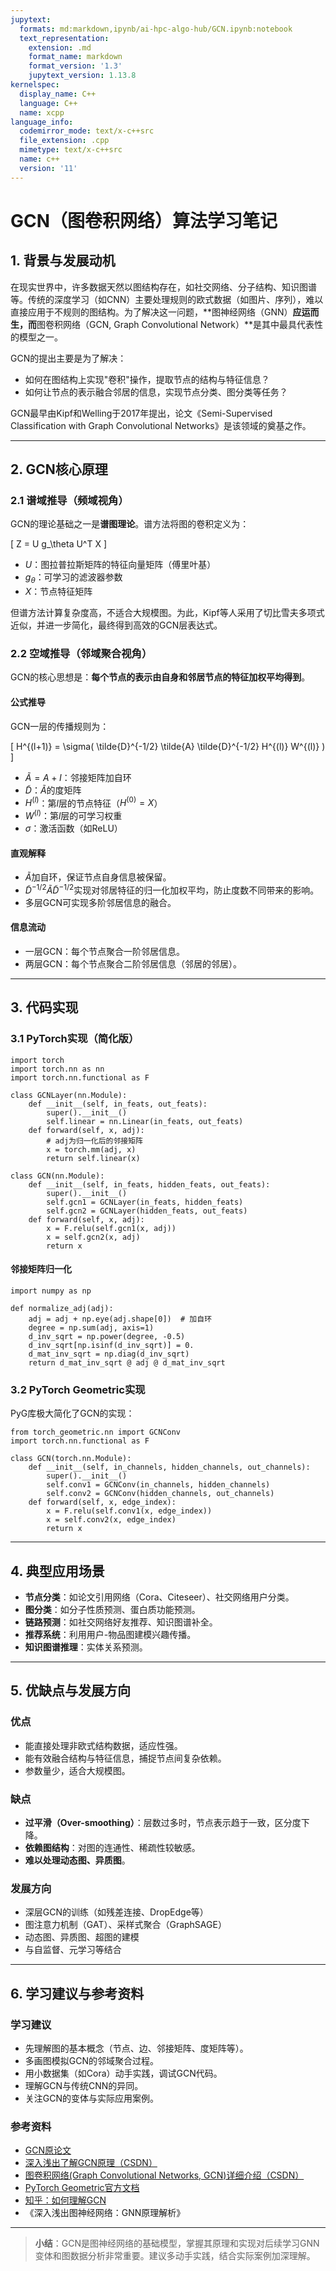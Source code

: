 ```yaml
---
jupytext:
  formats: md:markdown,ipynb/ai-hpc-algo-hub/GCN.ipynb:notebook
  text_representation:
    extension: .md
    format_name: markdown
    format_version: '1.3'
    jupytext_version: 1.13.8
kernelspec:
  display_name: C++
  language: C++
  name: xcpp
language_info:
  codemirror_mode: text/x-c++src
  file_extension: .cpp
  mimetype: text/x-c++src
  name: c++
  version: '11'
---
```


# GCN（图卷积网络）算法学习笔记

## 1. 背景与发展动机

在现实世界中，许多数据天然以图结构存在，如社交网络、分子结构、知识图谱等。传统的深度学习（如CNN）主要处理规则的欧式数据（如图片、序列），难以直接应用于不规则的图结构。为了解决这一问题，**图神经网络（GNN）**应运而生，而**图卷积网络（GCN, Graph Convolutional Network）**是其中最具代表性的模型之一。

GCN的提出主要是为了解决：
- 如何在图结构上实现"卷积"操作，提取节点的结构与特征信息？
- 如何让节点的表示融合邻居的信息，实现节点分类、图分类等任务？

GCN最早由Kipf和Welling于2017年提出，论文《Semi-Supervised Classification with Graph Convolutional Networks》是该领域的奠基之作。

---

## 2. GCN核心原理

### 2.1 谱域推导（频域视角）

GCN的理论基础之一是**谱图理论**。谱方法将图的卷积定义为：

\[
Z = U g_\theta U^T X
\]

- $U$：图拉普拉斯矩阵的特征向量矩阵（傅里叶基）
- $g_\theta$：可学习的滤波器参数
- $X$：节点特征矩阵

但谱方法计算复杂度高，不适合大规模图。为此，Kipf等人采用了切比雪夫多项式近似，并进一步简化，最终得到高效的GCN层表达式。

### 2.2 空域推导（邻域聚合视角）

GCN的核心思想是：**每个节点的表示由自身和邻居节点的特征加权平均得到**。

#### 公式推导

GCN一层的传播规则为：

\[
H^{(l+1)} = \sigma( \tilde{D}^{-1/2} \tilde{A} \tilde{D}^{-1/2} H^{(l)} W^{(l)} )
\]

- $\tilde{A} = A + I$：邻接矩阵加自环
- $\tilde{D}$：$\tilde{A}$的度矩阵
- $H^{(l)}$：第$l$层的节点特征（$H^{(0)} = X$）
- $W^{(l)}$：第$l$层的可学习权重
- $\sigma$：激活函数（如ReLU）

#### 直观解释
- $\tilde{A}$加自环，保证节点自身信息被保留。
- $\tilde{D}^{-1/2} \tilde{A} \tilde{D}^{-1/2}$实现对邻居特征的归一化加权平均，防止度数不同带来的影响。
- 多层GCN可实现多阶邻居信息的融合。

#### 信息流动
- 一层GCN：每个节点聚合一阶邻居信息。
- 两层GCN：每个节点聚合二阶邻居信息（邻居的邻居）。

---

## 3. 代码实现

### 3.1 PyTorch实现（简化版）

```
import torch
import torch.nn as nn
import torch.nn.functional as F

class GCNLayer(nn.Module):
    def __init__(self, in_feats, out_feats):
        super().__init__()
        self.linear = nn.Linear(in_feats, out_feats)
    def forward(self, x, adj):
        # adj为归一化后的邻接矩阵
        x = torch.mm(adj, x)
        return self.linear(x)

class GCN(nn.Module):
    def __init__(self, in_feats, hidden_feats, out_feats):
        super().__init__()
        self.gcn1 = GCNLayer(in_feats, hidden_feats)
        self.gcn2 = GCNLayer(hidden_feats, out_feats)
    def forward(self, x, adj):
        x = F.relu(self.gcn1(x, adj))
        x = self.gcn2(x, adj)
        return x
```

#### 邻接矩阵归一化

```
import numpy as np

def normalize_adj(adj):
    adj = adj + np.eye(adj.shape[0])  # 加自环
    degree = np.sum(adj, axis=1)
    d_inv_sqrt = np.power(degree, -0.5)
    d_inv_sqrt[np.isinf(d_inv_sqrt)] = 0.
    d_mat_inv_sqrt = np.diag(d_inv_sqrt)
    return d_mat_inv_sqrt @ adj @ d_mat_inv_sqrt
```

### 3.2 PyTorch Geometric实现

PyG库极大简化了GCN的实现：

```
from torch_geometric.nn import GCNConv
import torch.nn.functional as F

class GCN(torch.nn.Module):
    def __init__(self, in_channels, hidden_channels, out_channels):
        super().__init__()
        self.conv1 = GCNConv(in_channels, hidden_channels)
        self.conv2 = GCNConv(hidden_channels, out_channels)
    def forward(self, x, edge_index):
        x = F.relu(self.conv1(x, edge_index))
        x = self.conv2(x, edge_index)
        return x
```

---

## 4. 典型应用场景

- **节点分类**：如论文引用网络（Cora、Citeseer）、社交网络用户分类。
- **图分类**：如分子性质预测、蛋白质功能预测。
- **链路预测**：如社交网络好友推荐、知识图谱补全。
- **推荐系统**：利用用户-物品图建模兴趣传播。
- **知识图谱推理**：实体关系预测。

---

## 5. 优缺点与发展方向

### 优点
- 能直接处理非欧式结构数据，适应性强。
- 能有效融合结构与特征信息，捕捉节点间复杂依赖。
- 参数量少，适合大规模图。

### 缺点
- **过平滑（Over-smoothing）**：层数过多时，节点表示趋于一致，区分度下降。
- **依赖图结构**：对图的连通性、稀疏性较敏感。
- **难以处理动态图、异质图**。

### 发展方向
- 深层GCN的训练（如残差连接、DropEdge等）
- 图注意力机制（GAT）、采样式聚合（GraphSAGE）
- 动态图、异质图、超图的建模
- 与自监督、元学习等结合

---

## 6. 学习建议与参考资料

### 学习建议
- 先理解图的基本概念（节点、边、邻接矩阵、度矩阵等）。
- 多画图模拟GCN的邻域聚合过程。
- 用小数据集（如Cora）动手实践，调试GCN代码。
- 理解GCN与传统CNN的异同。
- 关注GCN的变体与实际应用案例。

### 参考资料
- [GCN原论文](https://arxiv.org/abs/1609.02907)
- [深入浅出了解GCN原理（CSDN）](https://blog.csdn.net/qq_26593695/article/details/109393775)
- [图卷积网络(Graph Convolutional Networks, GCN)详细介绍（CSDN）](https://blog.csdn.net/qq_43787862/article/details/113830925)
- [PyTorch Geometric官方文档](https://pytorch-geometric.readthedocs.io/)
- [知乎：如何理解GCN](https://zhuanlan.zhihu.com/p/71200936)
- 《深入浅出图神经网络：GNN原理解析》

---

> **小结**：GCN是图神经网络的基础模型，掌握其原理和实现对后续学习GNN变体和图数据分析非常重要。建议多动手实践，结合实际案例加深理解。
